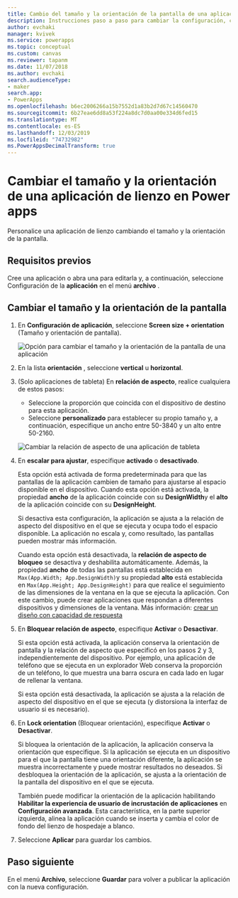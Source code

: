 ```yaml
---
title: Cambio del tamaño y la orientación de la pantalla de una aplicación de lienzo | Microsoft Docs
description: Instrucciones paso a paso para cambiar la configuración, como el tamaño de la pantalla y la orientación de una aplicación de lienzo en Power apps
author: evchaki
manager: kvivek
ms.service: powerapps
ms.topic: conceptual
ms.custom: canvas
ms.reviewer: tapanm
ms.date: 11/07/2018
ms.author: evchaki
search.audienceType:
- maker
search.app:
- PowerApps
ms.openlocfilehash: b6ec2006266a15b7552d1a83b2d7d67c14560470
ms.sourcegitcommit: 6b27eae6dd8a53f224a8dc7d0aa00e334d6fed15
ms.translationtype: MT
ms.contentlocale: es-ES
ms.lasthandoff: 12/03/2019
ms.locfileid: "74732982"
ms.PowerAppsDecimalTransform: true
---
```

# <a name="change-screen-size-and-orientation-of-a-canvas-app-in-power-apps"></a>Cambiar el tamaño y la orientación de una aplicación de lienzo en Power apps
Personalice una aplicación de lienzo cambiando el tamaño y la orientación de la pantalla.

## <a name="prerequisites"></a>Requisitos previos

Cree una aplicación o abra una para editarla y, a continuación, seleccione Configuración de la **aplicación** en el menú **archivo** .

## <a name="change-screen-size-and-orientation"></a>Cambiar el tamaño y la orientación de la pantalla
1. En **Configuración de aplicación**, seleccione **Screen size + orientation** (Tamaño y orientación de pantalla).

    ![Opción para cambiar el tamaño y la orientación de la pantalla de una aplicación](./media/set-aspect-ratio-portrait-landscape/size-orientation.png)

1. En la lista **orientación** , seleccione **vertical** u **horizontal**.

1. (Solo aplicaciones de tableta) En **relación de aspecto**, realice cualquiera de estos pasos:

    - Seleccione la proporción que coincida con el dispositivo de destino para esta aplicación.
    - Seleccione **personalizado** para establecer su propio tamaño y, a continuación, especifique un ancho entre 50-3840 y un alto entre 50-2160.

    ![Cambiar la relación de aspecto de una aplicación de tableta](./media/set-aspect-ratio-portrait-landscape/aspect-tablet.png)
    
1. En **escalar para ajustar**, especifique **activado** o **desactivado**.

    Esta opción está activada de forma predeterminada para que las pantallas de la aplicación cambien de tamaño para ajustarse al espacio disponible en el dispositivo. Cuando esta opción está activada, la propiedad **ancho** de la aplicación coincide con su **DesignWidth**y el **alto** de la aplicación coincide con su **DesignHeight**.

    Si desactiva esta configuración, la aplicación se ajusta a la relación de aspecto del dispositivo en el que se ejecuta y ocupa todo el espacio disponible. La aplicación no escala y, como resultado, las pantallas pueden mostrar más información.

    Cuando esta opción está desactivada, la **relación de aspecto de bloqueo** se desactiva y deshabilita automáticamente. Además, la propiedad **ancho** de todas las pantallas está establecida en `Max(App.Width; App.DesignWidth)`y su propiedad **alto** está establecida en `Max(App.Height; App.DesignHeight)` para que realice el seguimiento de las dimensiones de la ventana en la que se ejecuta la aplicación. Con este cambio, puede crear aplicaciones que respondan a diferentes dispositivos y dimensiones de la ventana. Más información: [crear un diseño con capacidad de respuesta](create-responsive-layout.md)

1. En **Bloquear relación de aspecto**, especifique **Activar** o **Desactivar**.

    Si esta opción está activada, la aplicación conserva la orientación de pantalla y la relación de aspecto que especificó en los pasos 2 y 3, independientemente del dispositivo. Por ejemplo, una aplicación de teléfono que se ejecuta en un explorador Web conserva la proporción de un teléfono, lo que muestra una barra oscura en cada lado en lugar de rellenar la ventana.

    Si esta opción está desactivada, la aplicación se ajusta a la relación de aspecto del dispositivo en el que se ejecuta (y distorsiona la interfaz de usuario si es necesario).

1. En **Lock orientation** (Bloquear orientación), especifique **Activar** o **Desactivar**.

    Si bloquea la orientación de la aplicación, la aplicación conserva la orientación que especifique. Si la aplicación se ejecuta en un dispositivo para el que la pantalla tiene una orientación diferente, la aplicación se muestra incorrectamente y puede mostrar resultados no deseados. Si desbloquea la orientación de la aplicación, se ajusta a la orientación de la pantalla del dispositivo en el que se ejecuta.

    También puede modificar la orientación de la aplicación habilitando **Habilitar la experiencia de usuario de incrustación de aplicaciones** en **Configuración avanzada**. Esta característica, en la parte superior izquierda, alinea la aplicación cuando se inserta y cambia el color de fondo del lienzo de hospedaje a blanco.

1. Seleccione **Aplicar** para guardar los cambios.

## <a name="next-step"></a>Paso siguiente
En el menú **Archivo**, seleccione **Guardar** para volver a publicar la aplicación con la nueva configuración.